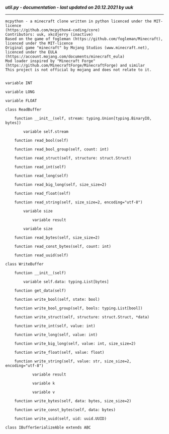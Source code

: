 ***util.py - documentation - last updated on 20.12.2021 by uuk***
___

    mcpython - a minecraft clone written in python licenced under the MIT-licence 
    (https://github.com/mcpython4-coding/core)
    Contributors: uuk, xkcdjerry (inactive)
    Based on the game of fogleman (https://github.com/fogleman/Minecraft), licenced under the MIT-licence
    Original game "minecraft" by Mojang Studios (www.minecraft.net), licenced under the EULA
    (https://account.mojang.com/documents/minecraft_eula)
    Mod loader inspired by "Minecraft Forge" (https://github.com/MinecraftForge/MinecraftForge) and similar
    This project is not official by mojang and does not relate to it.


    variable INT

    variable LONG

    variable FLOAT

    class ReadBuffer

        function __init__(self, stream: typing.Union[typing.BinaryIO, bytes])

            variable self.stream

        function read_bool(self)

        function read_bool_group(self, count: int)

        function read_struct(self, structure: struct.Struct)

        function read_int(self)

        function read_long(self)

        function read_big_long(self, size_size=2)

        function read_float(self)

        function read_string(self, size_size=2, encoding="utf-8")

            variable size

                variable result

            variable size

        function read_bytes(self, size_size=2)

        function read_const_bytes(self, count: int)

        function read_uuid(self)

    class WriteBuffer

        function __init__(self)

            variable self.data: typing.List[bytes]

        function get_data(self)

        function write_bool(self, state: bool)

        function write_bool_group(self, bools: typing.List[bool])

        function write_struct(self, structure: struct.Struct, *data)

        function write_int(self, value: int)

        function write_long(self, value: int)

        function write_big_long(self, value: int, size_size=2)

        function write_float(self, value: float)

        function write_string(self, value: str, size_size=2, encoding="utf-8")

                variable result

                variable k

                variable v

        function write_bytes(self, data: bytes, size_size=2)

        function write_const_bytes(self, data: bytes)

        function write_uuid(self, uid: uuid.UUID)

    class IBufferSerializeAble extends ABC